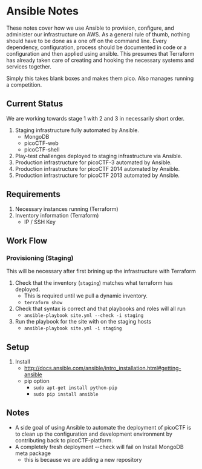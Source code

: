 # Ansible Notes

These notes cover how we use Ansible to provision, configure, and administer our infrastructure on AWS. As a general rule of thumb, nothing should have to be done as a one off on the command line. Every dependency, configuration, process should be documented in code or a configuration and then applied using ansible.  This presumes that Terraform has already taken care of creating and hooking the necessary systems and services together.

Simply this takes blank boxes and makes them pico. Also manages running a competition.

## Current Status

We are working towards stage 1 with 2 and 3 in necessarily short order.

1. Staging infrastructure fully automated by Ansible.
    - MongoDB
    - picoCTF-web
    - picoCTF-shell
2. Play-test challenges deployed to staging infrastructure via Ansible.
3. Production infrastructure for picoCTF-3 automated by Ansible.
4. Production infrastructure for picoCTF 2014 automated by Ansible.
5. Production infrastructure for picoCTF 2013 automated by Ansible.

## Requirements
1. Necessary instances running (Terraform)
2. Inventory information (Terraform)
    - IP / SSH Key

## Work Flow

### Provisioning (Staging)
This will be necessary after first brining up the infrastructure with Terraform
1. Check that the inventory (`staging`) matches what terraform has deployed.
    - This is required until we pull a dynamic inventory. 
    - `terraform show`
2. Check that syntax is correct and that playbooks and roles will all run
    - `ansible-playbook site.yml --check -i staging`
3. Run the playbook for the site with on the staging hosts
    - `ansible-playbook site.yml -i staging`

## Setup 
1. Install
    - <http://docs.ansible.com/ansible/intro_installation.html#getting-ansible> 
    - pip option  
        - `sudo apt-get install python-pip`
        - `sudo pip install ansible`

## Notes
- A side goal of using Ansible to automate the deployment of picoCTF is to clean up the configuration and development environment by contributing back to picoCTF-platform.
- A completely fresh deployment --check will fail on Install MongoDB meta package
    - this is because we are adding a new repository
